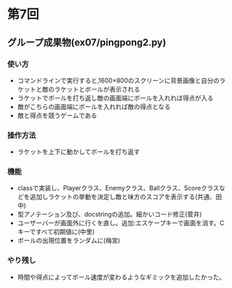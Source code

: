 # 第7回
## グループ成果物(ex07/pingpong2.py)
### 使い方
* コマンドラインで実行すると,1600×800のスクリーンに背景画像と自分のラケットと敵のラケットとボールが表示される
* ラケットでボールを打ち返し敵の画面端にボールを入れれば得点が入る
* 敵がこちらの画面端にボールを入れれば敵の得点となる
* 敵と得点を競うゲームである

### 操作方法
* ラケットを上下に動かしてボールを打ち返す

### 機能
* classで実装し、Playerクラス、Enemyクラス、Ballクラス、Scoreクラスなどを追加しラケットの挙動を決定し敵と味方のスコアを表示する(共通、田中)
* 型アノテーション及び、docstringの追加。細かいコード修正(菅井)
* ユーザーバーが画面外に行くを直し。追加:エスケープキーで画面を消す。Cキーですべて初期値に(中里)
* ボールの出現位置をランダムに(梅宮)

### やり残し
* 時間や得点によってボール速度が変わるようなギミックを追加したかった。